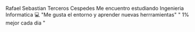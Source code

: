 Rafael Sebastian Terceros Cespedes 
Me encuentro estudiando Ingenieria Informatica 💻 "Me gusta el entorno y aprender nuevas herrramientas"
" 1% mejor cada dia "
